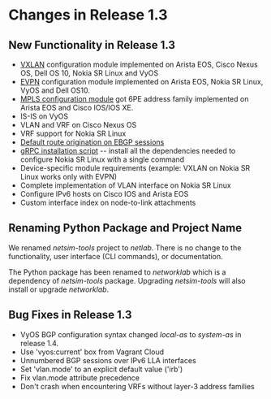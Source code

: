 # Changes in Release 1.3

## New Functionality in Release 1.3

* [VXLAN](../module/vxlan.md) configuration module implemented on Arista EOS, Cisco Nexus OS, Dell OS 10, Nokia SR Linux and VyOS
* [EVPN](../module/evpn.md) configuration module implemented on Arista EOS, Nokia SR Linux, VyOS and Dell OS10.
* [MPLS configuration module](../module/mpls.md) got 6PE address family implemented on Arista EOS and Cisco IOS/IOS XE.
* IS-IS on VyOS
* VLAN and VRF on Cisco Nexus OS
* VRF support for Nokia SR Linux
* [Default route origination on EBGP sessions](../plugins/ebgp.utils.md)
* [gRPC installation script](../netlab/install.md) -- install all the dependencies needed to configure Nokia SR Linux with a single command
* Device-specific module requirements (example: VXLAN on Nokia SR Linux works only with EVPN)
* Complete implementation of VLAN interface on Nokia SR Linux
* Configure IPv6 hosts on Cisco IOS and Arista EOS
* Custom interface index on node-to-link attachments

## Renaming Python Package and Project Name

We renamed *netsim-tools* project to *netlab*. There is no change to the functionality, user interface (CLI commands), or documentation.

The Python package has been renamed to *networklab* which is a dependency of *netsim-tools* package. Upgrading *netsim-tools* will also install or upgrade *networklab*.

## Bug Fixes in Release 1.3

* VyOS BGP configuration syntax changed _local-as_ to _system-as_ in release 1.4.
* Use 'vyos:current' box from Vagrant Cloud
* Unnumbered BGP sessions over IPv6 LLA interfaces
* Set 'vlan.mode' to an explicit default value ('irb')
* Fix vlan.mode attribute precedence
* Don't crash when encountering VRFs without layer-3 address families
